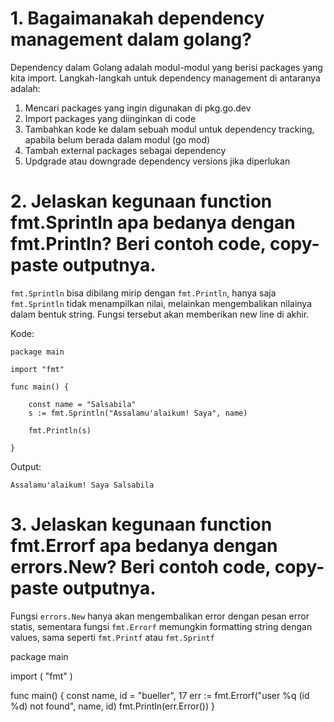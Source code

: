 # 1. Bagaimanakah dependency management dalam golang?
Dependency dalam Golang adalah modul-modul yang berisi packages yang kita import. Langkah-langkah untuk dependency management di antaranya adalah:
1. Mencari packages yang ingin digunakan di pkg.go.dev
2. Import packages yang diinginkan di code
3. Tambahkan kode ke dalam sebuah modul untuk dependency tracking, apabila belum berada dalam modul (go mod)
4. Tambah external packages sebagai dependency
5. Updgrade atau downgrade dependency versions jika diperlukan

# 2. Jelaskan kegunaan function fmt.Sprintln apa bedanya dengan fmt.Println? Beri contoh code, copy-paste outputnya.
`fmt.Sprintln` bisa dibilang mirip dengan `fmt.Println`, hanya saja `fmt.Sprintln` tidak menampilkan nilai, melainkan mengembalikan nilainya dalam bentuk string. Fungsi tersebut akan memberikan new line di akhir.

Kode:
```
package main

import "fmt"

func main() {

	const name = "Salsabila"
	s := fmt.Sprintln("Assalamu'alaikum! Saya", name)

	fmt.Println(s)

}
```

Output:
```
Assalamu'alaikum! Saya Salsabila

```

# 3. Jelaskan kegunaan function fmt.Errorf apa bedanya dengan errors.New? Beri contoh code, copy-paste outputnya.
Fungsi `errors.New` hanya akan mengembalikan error dengan pesan error statis, sementara fungsi `fmt.Errorf` memungkin formatting string dengan values, sama seperti `fmt.Printf` atau `fmt.Sprintf`

package main

import (
	"fmt"
)

func main() {
	const name, id = "bueller", 17
	err := fmt.Errorf("user %q (id %d) not found", name, id)
	fmt.Println(err.Error())
}

